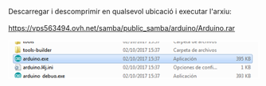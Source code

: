 Descarregar i descomprimir en qualsevol ubicació i executar l'arxiu:
<br><br>
https://vps563494.ovh.net/samba/public_samba/arduino/Arduino.rar
<br><br>
<img src="executable.png">
